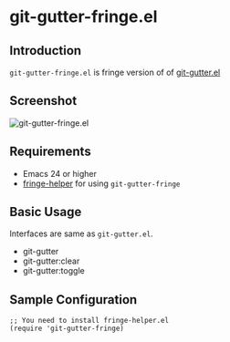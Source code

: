 # git-gutter-fringe.el

## Introduction
`git-gutter-fringe.el` is fringe version of of [git-gutter.el](https://github.com/syohex/emacs-git-gutter)


## Screenshot

![git-gutter-fringe.el](https://github.com/syohex/emacs-git-gutter-fringe/raw/master/image/git-gutter-fringe.png)


## Requirements

* Emacs 24 or higher
* [fringe-helper](http://www.emacswiki.org/emacs/FringeHelper) for using `git-gutter-fringe`


## Basic Usage

Interfaces are same as `git-gutter.el`.

* git-gutter
* git-gutter:clear
* git-gutter:toggle


## Sample Configuration

```` elisp
;; You need to install fringe-helper.el
(require 'git-gutter-fringe)
````
